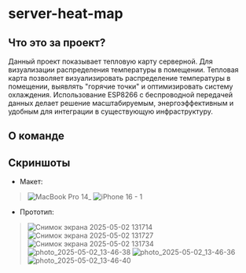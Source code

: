 # server-heat-map
## Что это за проект?
Данный проект показывает тепловую карту серверной. Для визуализации распределения температуры в помещении. 
Тепловая карта позволяет визуализировать распределение температуры в помещении, выявлять "горячие точки" и оптимизировать систему охлаждения. Использование ESP8266 с беспроводной передачей данных делает решение масштабируемым, энергоэффективным и удобным для интеграции в существующую инфраструктуру.
## О команде
## Скриншоты
* Mакет:
> ![MacBook Pro 14_](https://github.com/user-attachments/assets/30f689cb-6da3-4ed3-aee4-b09d450ef79d)
> ![iPhone 16 - 1](https://github.com/user-attachments/assets/4fb675bd-ead7-4749-bba7-d92f81c3019c)
* Прототип:
> ![Снимок экрана 2025-05-02 131714](https://github.com/user-attachments/assets/6d403632-591e-4541-abdb-f45fa691fa4c)
> ![Снимок экрана 2025-05-02 131727](https://github.com/user-attachments/assets/b8d0b203-0b46-4a68-b325-779ec3609e10)
> ![Снимок экрана 2025-05-02 131734](https://github.com/user-attachments/assets/afc28760-ef04-47e9-bf08-f1bcfd997035)
> ![photo_2025-05-02_13-46-38](https://github.com/user-attachments/assets/3893e1d6-0106-4d75-b3d1-9fe9168d73d2)
> ![photo_2025-05-02_13-46-36](https://github.com/user-attachments/assets/947c5e3d-dade-45ed-aadf-811b7cb73d36)
> ![photo_2025-05-02_13-46-40](https://github.com/user-attachments/assets/a4af7dc1-c431-4e73-8b14-447b43e9ee02)
